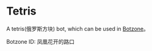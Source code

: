 # Tetris
A tetris(俄罗斯方块) bot, which can be used in [Botzone](https://www.botzone.org.cn)。

Botzone ID: 凤凰花开的路口

